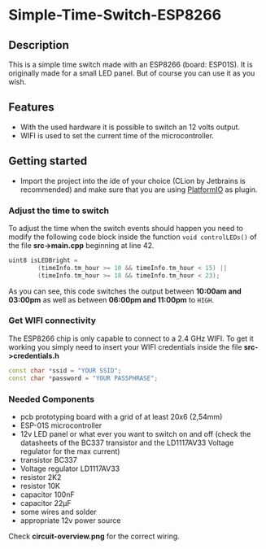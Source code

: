 # Simple-Time-Switch-ESP8266 #

## Description ##
This is a simple time switch made with an ESP8266 (board: ESP01S). It is originally made for a small LED panel. But of course you can use it as you wish.

## Features ##
-  With the used hardware it is possible to switch an 12 volts output.
-  WIFI is used to set the current time of the microcontroller.

## Getting started ##
-  Import the project into the ide of your choice (CLion by Jetbrains is recommended) and make sure that you are using [PlatformIO](https://platformio.org/) as plugin.
### Adjust the time to switch ###
To adjust the time when the switch events should happen you need to modify the following code block  inside the function `void controlLEDs()` of the file **src->main.cpp** beginning at line 42.
```C++
uint8 isLEDBright =
        (timeInfo.tm_hour >= 10 && timeInfo.tm_hour < 15) ||
        (timeInfo.tm_hour >= 18 && timeInfo.tm_hour < 23);
```
As you can see, this code switches the output between **10:00am and 03:00pm** as well as between **06:00pm and 11:00pm** to `HIGH`.

### Get WIFI connectivity ###
The ESP8266 chip is only capable to connect to a 2.4 GHz WIFI. To get it working you simply need to insert your WIFI credentials inside the file **src->credentials.h**
```C++
const char *ssid = "YOUR SSID";
const char *password = "YOUR PASSPHRASE";
```
### Needed Components ###
-  pcb prototyping board with a grid of at least 20x6 (2,54mm)
-  ESP-01S microcontroller
-  12v LED panel or what ever you want to switch on and off (check the datasheets of the BC337 transistor and the LD1117AV33 Voltage regulator for the max current)
-  transistor BC337
-  Voltage regulator LD1117AV33 
-  resistor 2K2
-  resistor 10K
-  capacitor 100nF
-  capacitor 22µF
-  some wires and solder
-  appropriate 12v power source

Check **circuit-overview.png** for the correct wiring.
